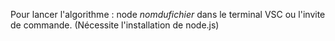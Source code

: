Pour lancer l'algorithme : node *nomdufichier* dans le terminal VSC ou l'invite de commande.
(Nécessite l'installation de node.js)
